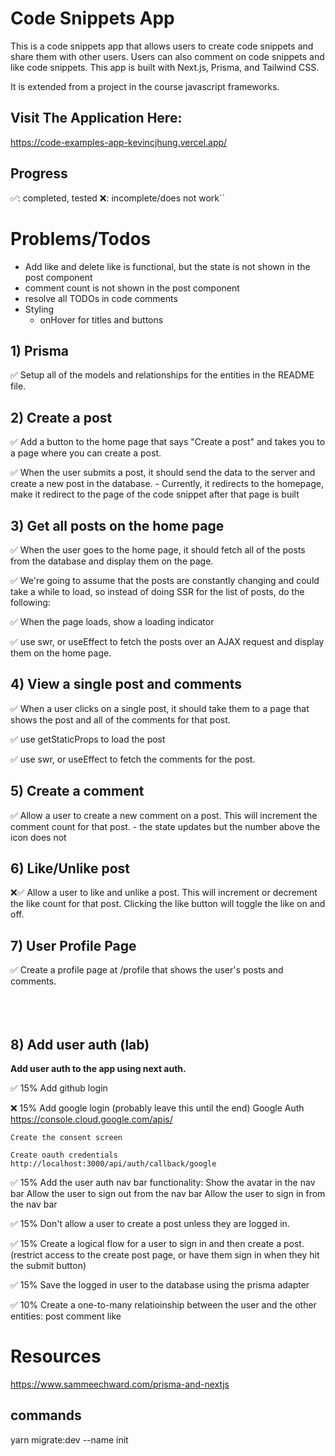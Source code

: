 # Code Snippets App

This is a code snippets app that allows users to create code snippets and share them with other users. Users can also comment on code snippets and like code snippets. This app is built with Next.js, Prisma, and Tailwind CSS.

It is extended from a project in the course javascript frameworks.

## Visit The Application Here:
https://code-examples-app-kevincjhung.vercel.app/

## Progress
✅: completed, tested
❌: incomplete/does not work``

# Problems/Todos

- Add like and delete like is functional, but the state is not shown in the post component
- comment count is not shown in the post component
- resolve all TODOs in code comments
- Styling
    - onHover for titles and buttons

## 1) Prisma

✅ Setup all of the models and relationships for the entities in the README file.

## 2) Create a post

✅ Add a button to the home page that says "Create a post" and takes you to a page where you can create a post.

✅ When the user submits a post, it should send the data to the server and create a new post in the database.
    - Currently, it redirects to the homepage, make it redirect to the page of the code snippet after that page is built

## 3) Get all posts on the home page

✅ When the user goes to the home page, it should fetch all of the posts from the database and display them on the page.

✅ We're going to assume that the posts are constantly changing and could take a while to load, so instead of doing SSR for the list of posts, do the following:

✅ When the page loads, show a loading indicator

✅ use swr, or useEffect to fetch the posts over an AJAX request and display them on the home page.

## 4) View a single post and comments

✅ When a user clicks on a single post, it should take them to a page that shows the post and all of the comments for that post.

✅ use getStaticProps to load the post

✅ use swr, or useEffect to fetch the comments for the post.

## 5) Create a comment

✅ Allow a user to create a new comment on a post. This will increment the comment count for that post.
    - the state updates but the number above the icon does not

## 6) Like/Unlike post

❌✅  Allow a user to like and unlike a post. This will increment or decrement the like count for that post.
      Clicking the like button will toggle the like on and off.

## 7) User Profile Page

✅ Create a profile page at /profile that shows the user's posts and comments.<br><br>
<br><br>

## 8) Add user auth (lab)

<b>Add user auth to the app using next auth.</b>

✅ 15% Add github login

❌ 15% Add google login (probably leave this until the end)
    Google Auth
    <https://console.cloud.google.com/apis/>

    Create the consent screen

    Create oauth credentials
    http://localhost:3000/api/auth/callback/google

✅ 15% Add the user auth nav bar functionality: Show the avatar in the nav bar
    Allow the user to sign out from the nav bar
    Allow the user to sign in from the nav bar

✅ 15% Don't allow a user to create a post unless they are logged in.

✅ 15% Create a logical flow for a user to sign in and then create a post.
    (restrict access to the create post page, or have them sign in when they hit the submit button)

✅ 15% Save the logged in user to the database using the prisma adapter

✅ 10% Create a one-to-many relatioinship between the user and the other entities:
    post
    comment
    like

# Resources
<https://www.sammeechward.com/prisma-and-nextjs>

## commands
yarn migrate:dev --name init
